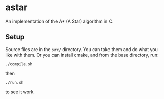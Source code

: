 # astar
An implementation of the A* (A Star) algorithm in C.

## Setup
Source files are in the ```src/```  directory. You can take them and do what you like with them. Or you can install cmake, and from the base directory, run: 
```
./compile.sh 
```
then
```
./run.sh
```
to see it work.

